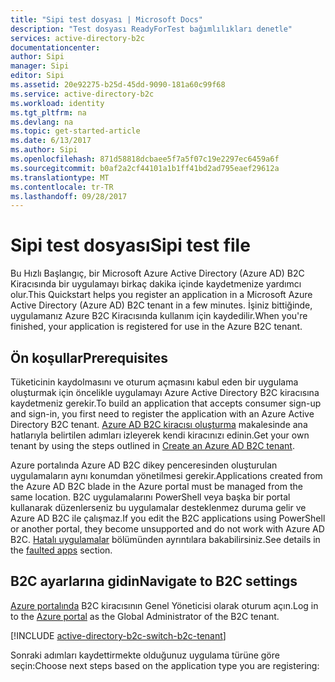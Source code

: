 ```yaml
---
title: "Sipi test dosyası | Microsoft Docs"
description: "Test dosyası ReadyForTest bağımlılıkları denetle"
services: active-directory-b2c
documentationcenter: 
author: Sipi
manager: Sipi
editor: Sipi
ms.assetid: 20e92275-b25d-45dd-9090-181a60c99f68
ms.service: active-directory-b2c
ms.workload: identity
ms.tgt_pltfrm: na
ms.devlang: na
ms.topic: get-started-article
ms.date: 6/13/2017
ms.author: Sipi
ms.openlocfilehash: 871d58818dcbaee5f7a5f07c19e2297ec6459a6f
ms.sourcegitcommit: b0af2a2cf44101a1b1ff41bd2ad795eaef29612a
ms.translationtype: MT
ms.contentlocale: tr-TR
ms.lasthandoff: 09/28/2017
---
```

# <a name="sipi-test-file"></a><span data-ttu-id="d4744-103">Sipi test dosyası</span><span class="sxs-lookup"><span data-stu-id="d4744-103">Sipi test file</span></span>

<span data-ttu-id="d4744-104">Bu Hızlı Başlangıç, bir Microsoft Azure Active Directory (Azure AD) B2C Kiracısında bir uygulamayı birkaç dakika içinde kaydetmenize yardımcı olur.</span><span class="sxs-lookup"><span data-stu-id="d4744-104">This Quickstart helps you register an application in a Microsoft Azure Active Directory (Azure AD) B2C tenant in a few minutes.</span></span> <span data-ttu-id="d4744-105">İşiniz bittiğinde, uygulamanız Azure B2C Kiracısında kullanım için kaydedilir.</span><span class="sxs-lookup"><span data-stu-id="d4744-105">When you're finished, your application is registered for use in the Azure B2C tenant.</span></span>

## <a name="prerequisites"></a><span data-ttu-id="d4744-106">Ön koşullar</span><span class="sxs-lookup"><span data-stu-id="d4744-106">Prerequisites</span></span>

<span data-ttu-id="d4744-107">Tüketicinin kaydolmasını ve oturum açmasını kabul eden bir uygulama oluşturmak için öncelikle uygulamayı Azure Active Directory B2C kiracısına kaydetmeniz gerekir.</span><span class="sxs-lookup"><span data-stu-id="d4744-107">To build an application that accepts consumer sign-up and sign-in, you first need to register the application with an Azure Active Directory B2C tenant.</span></span> <span data-ttu-id="d4744-108">[Azure AD B2C kiracısı oluşturma](active-directory-b2c-get-started.md) makalesinde ana hatlarıyla belirtilen adımları izleyerek kendi kiracınızı edinin.</span><span class="sxs-lookup"><span data-stu-id="d4744-108">Get your own tenant by using the steps outlined in [Create an Azure AD B2C tenant](active-directory-b2c-get-started.md).</span></span>

<span data-ttu-id="d4744-109">Azure portalında Azure AD B2C dikey penceresinden oluşturulan uygulamaların aynı konumdan yönetilmesi gerekir.</span><span class="sxs-lookup"><span data-stu-id="d4744-109">Applications created from the Azure AD B2C blade in the Azure portal must be managed from the same location.</span></span> <span data-ttu-id="d4744-110">B2C uygulamalarını PowerShell veya başka bir portal kullanarak düzenlerseniz bu uygulamalar desteklenmez duruma gelir ve Azure AD B2C ile çalışmaz.</span><span class="sxs-lookup"><span data-stu-id="d4744-110">If you edit the B2C applications using PowerShell or another portal, they become unsupported and do not work with Azure AD B2C.</span></span> <span data-ttu-id="d4744-111">[Hatalı uygulamalar](#faulted-apps) bölümünden ayrıntılara bakabilirsiniz.</span><span class="sxs-lookup"><span data-stu-id="d4744-111">See details in the [faulted apps](#faulted-apps) section.</span></span> 

## <a name="navigate-to-b2c-settings"></a><span data-ttu-id="d4744-112">B2C ayarlarına gidin</span><span class="sxs-lookup"><span data-stu-id="d4744-112">Navigate to B2C settings</span></span>

<span data-ttu-id="d4744-113">[Azure portalında](https://portal.azure.com/) B2C kiracısının Genel Yöneticisi olarak oturum açın.</span><span class="sxs-lookup"><span data-stu-id="d4744-113">Log in to the [Azure portal](https://portal.azure.com/) as the Global Administrator of the B2C tenant.</span></span> 

[!INCLUDE [active-directory-b2c-switch-b2c-tenant](../includes/active-directory-b2c-switch-b2c-tenant.md)]

<span data-ttu-id="d4744-114">Sonraki adımları kaydettirmekte olduğunuz uygulama türüne göre seçin:</span><span class="sxs-lookup"><span data-stu-id="d4744-114">Choose next steps based on the application type you are registering:</span></span>
